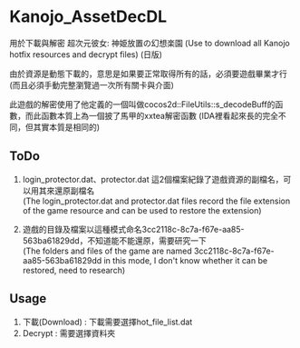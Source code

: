 # Kanojo_AssetDecDL
用於下載與解密 超次元彼女: 神姫放置の幻想楽園 (Use to download all Kanojo hotfix resources and decrypt files) (日版)

由於資源是動態下載的，意思是如果要正常取得所有的話，必須要遊戲畢業才行 (而且必須手動完整瀏覽過一次所有關卡與介面)

此遊戲的解密使用了他定義的一個叫做cocos2d::FileUtils::s_decodeBuff的函數，而此函數本質上為一個披了馬甲的xxtea解密函數 (IDA裡看起來長的完全不同，但其實本質是相同的)

## ToDo
1. login_protector.dat、protector.dat 這2個檔案紀錄了遊戲資源的副檔名，可以用其來還原副檔名<br>
   (The login_protector.dat and protector.dat files record the file extension of the game resource and can be used to restore the extension)

2. 遊戲的目錄及檔案以這種模式命名3cc2118c-8c7a-f67e-aa85-563ba61829dd，不知道能不能還原，需要研究一下<br>
   (The folders and files of the game are named 3cc2118c-8c7a-f67e-aa85-563ba61829dd in this mode, I don't know whether it can be restored, need to research)

## Usage
1. 下載(Download) : 下載需要選擇hot_file_list.dat
2. Decrypt : 需要選擇資料夾
